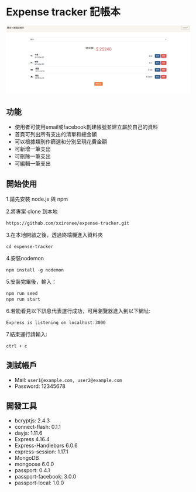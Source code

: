# Expense tracker 記帳本
![This is an image](https://github.com/xxirenee/expense-tracker/blob/main/public/Cover.PNG)

## 功能
- 使用者可使用email或facebook創建帳號並建立屬於自己的資料
- 首頁可列出所有支出的清單和總金額
- 可以根據類別作篩選和分別呈現花費金額
- 可新增一筆支出
- 可刪除一筆支出
- 可編輯一筆支出

## 開始使用
1.請先安裝 node.js 與 npm

2.將專案 clone 到本地
```
https://github.com/xxirenee/expense-tracker.git
```

3.在本地開啟之後，透過終端機進入資料夾
```
cd expense-tracker
```

4.安裝nodemon

```
npm install -g nodemon
```

5.安裝完畢後，輸入：

```
npm run seed
npm run start
```

6.若能看見以下訊息代表運行成功，可用瀏覽器進入到以下網址:

```
Express is listening on localhost:3000
```

7.結束運行請輸入:

```
ctrl + c
```
## 測試帳戶
- Mail: ```user1@example.com, user2@example.com```
- Password: 12345678

## 開發工具
- bcryptjs: 2.4.3
- connect-flash: 0.1.1
- dayjs: 1.11.6
- Express 4.16.4
- Express-Handlebars 6.0.6
- express-session: 1.17.1
- MongoDB
- mongoose 6.0.0
- passport: 0.4.1
- passport-facebook: 3.0.0
- passport-local: 1.0.0
